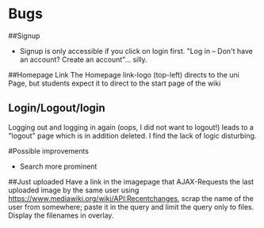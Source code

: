 # Bugs
##Signup
* Signup is only accessible if you click on login first. "Log in – Don't have an account? Create an account"... silly. 

##Homepage Link
The Homepage link-logo (top-left) directs to the uni Page, but students expect it to direct to the start page of the wiki

## Login/Logout/login
Logging out and logging in again (oops, I did not want to logout!) leads to a "logout" page which is in addition deleted. I find the lack of logic disturbing. 

#Possible improvements
* Search more prominent

##Just uploaded
Have a link in the imagepage that AJAX-Requests the last uploaded image by the same user
using https://www.mediawiki.org/wiki/API:Recentchanges, scrap the name of the user from somewhere; paste it in the query and limit the query only to files. Display the filenames in overlay. 


